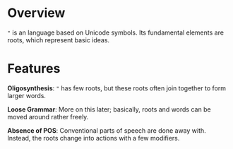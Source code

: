 # Overview
`"` is an language based on Unicode symbols. Its fundamental elements are roots, which represent basic ideas.

# Features
**Oligosynthesis**: `"` has few roots, but these roots often join together to form larger words.

**Loose Grammar**: More on this later; basically, roots and words can be moved around rather freely.

**Absence of POS**: Conventional parts of speech are done away with. Instead, the roots change into actions with a few modifiers.
